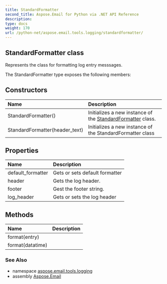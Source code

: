 ```yaml
---
title: StandardFormatter
second_title: Aspose.Email for Python via .NET API Reference
description: 
type: docs
weight: 170
url: /python-net/aspose.email.tools.logging/standardformatter/
---
```


## StandardFormatter class

Represents the class for formatting log entry messsages.

The StandardFormatter type exposes the following members:
## Constructors
| Name | Description |
| :- | :- |
|StandardFormatter()|Initializes a new instance of the [StandardFormatter](/python-net/aspose.email.tools.logging/standardformatter/) class.|
|StandardFormatter(header_text)|Initializes a new instance of the StandardFormatter class|
## Properties
| Name | Description |
| :- | :- |
|default_formatter|Gets or sets default formatter|
|header|Gets the log header.|
|footer|Gest the footer string.|
|log_header|Gets or sets the log header|
## Methods
| Name | Description |
| :- | :- |
|format(entry)|  |
|format(datatime)|  |

### See Also

* namespace [aspose.email.tools.logging](/python-net/aspose.email.tools.logging/)
* assembly [Aspose.Email](/python-net/)

